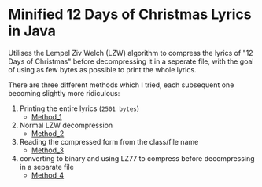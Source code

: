 # Minified 12 Days of Christmas Lyrics in Java

Utilises the Lempel Ziv Welch (LZW) algorithm to compress the lyrics of "12 Days of Christmas" before decompressing it in a seperate file, with the goal of using as few bytes as possible to print the whole lyrics.

There are three different methods which I tried, each subsequent one becoming slightly more ridiculous:

1. Printing the entire lyrics (```2501 bytes```)
   - [Method_1](https://github.com/AlanSmithCS/12-days-of-Christmas/tree/main/Method_1)
2. Normal LZW decompression
   - [Method_2](https://github.com/AlanSmithCS/12-days-of-Christmas/tree/main/Method_2)
3. Reading the compressed form from the class/file name
   - [Method_3](https://github.com/AlanSmithCS/12-days-of-Christmas/tree/main/Method_3)
4. converting to binary and using LZ77 to compress before decompressing in a separate file
   - [Method_4](#)
